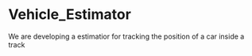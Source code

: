 # Vehicle_Estimator

We are developing a estimatior for tracking the position of a car inside a track
